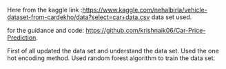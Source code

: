 Here from the kaggle link :https://www.kaggle.com/nehalbirla/vehicle-dataset-from-cardekho/data?select=car+data.csv 
data set used.

for the guidance and code: https://github.com/krishnaik06/Car-Price-Prediction.

First of all updated the data set and understand the data set.
Used the one hot encoding method.
Used random forest algorithm to train the data set.
